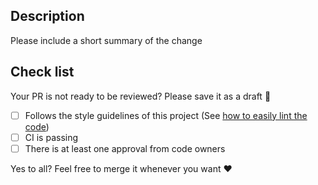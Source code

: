 ## Description

Please include a short summary of the change

## Check list

Your PR is not ready to be reviewed? Please save it as a draft :pray:

- [ ] Follows the style guidelines of this project (See [how to easily lint the code](https://github.com/DataDog/system-tests/blob/main/docs/edit/lint.md))
- [ ] CI is passing
- [ ] There is at least one approval from code owners

Yes to all? Feel free to merge it whenever you want :heart:
